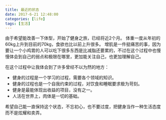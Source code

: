 ```yaml
---
title: 最近的状态
date: 2017-6-21 12:48:00
categories: [life]
tags: [生活]
---
```


由于希望能改善一下体型，开始了健身之旅，已经将近2个月。
体重一度从年初的60kg上升到目前的70kg，食欲也比以前上升很多。
增肌是一件挺痛苦的事，因为要让一个小鸡胃的人可以吃下很多东西是比减脂还要累的，不过在这个过程中也慢慢体会到自己的弱点和极限在哪里，更加能关注自己，也更加理解自己。

在这个过程中让我体会到了许多曾经不以为然的地方：
- 健身的过程是一个学习的过程，需要各个领域的知识。
- 健身的过程也是一个自我约束的过程，对饮食和睡眠要求极为苛刻。
- 健身是最能体现出收益的项目，没有之一。
- 人活在世界上，肉体是一切的基础。

希望自己能一直保持这个状态，不忘初心，也不要过度，把健身当作一种生活态度而不是炫耀和卖弄。
